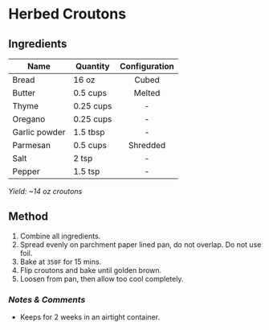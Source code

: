 # Herbed Croutons

## Ingredients

| Name          | Quantity  | Configuration |
| ------------- | --------- | :-----------: |
| Bread         | 16 oz     |     Cubed     |
| Butter        | 0.5 cups  |    Melted     |
| Thyme         | 0.25 cups |       -       |
| Oregano       | 0.25 cups |       -       |
| Garlic powder | 1.5 tbsp  |       -       |
| Parmesan      | 0.5 cups  |   Shredded    |
| Salt          | 2 tsp     |       -       |
| Pepper        | 1.5 tsp   |       -       |

_Yield: ~14 oz croutons_

## Method

1. Combine all ingredients.
1. Spread evenly on parchment paper lined pan, do not overlap. Do not use foil.
1. Bake at `350F` for 15 mins.
1. Flip croutons and bake until golden brown.
1. Loosen from pan, then allow too cool completely.

### _Notes & Comments_

- Keeps for 2 weeks in an airtight container.
